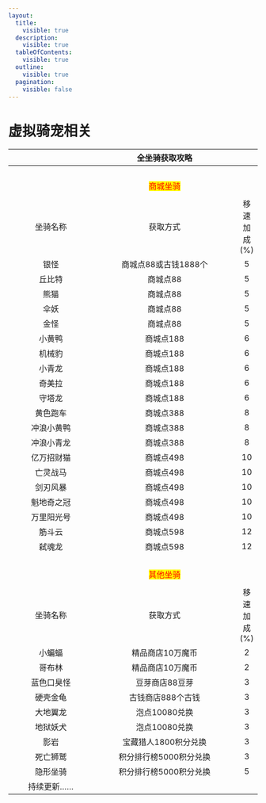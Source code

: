 ```yaml
---
layout:
  title:
    visible: true
  description:
    visible: true
  tableOfContents:
    visible: true
  outline:
    visible: true
  pagination:
    visible: false
---
```


# 虚拟骑宠相关

<table><thead><tr><th width="210" align="center"></th><th width="378" align="center">全坐骑获取攻略</th><th align="center"></th></tr></thead><tbody><tr><td align="center">　</td><td align="center"></td><td align="center"></td></tr><tr><td align="center"></td><td align="center"><mark style="color:red;">商城坐骑</mark></td><td align="center"></td></tr><tr><td align="center"></td><td align="center"></td><td align="center"></td></tr><tr><td align="center">坐骑名称</td><td align="center">获取方式</td><td align="center">移速加成(%)</td></tr><tr><td align="center">银怪</td><td align="center">商城点88或古钱1888个</td><td align="center">5</td></tr><tr><td align="center">丘比特</td><td align="center">商城点88</td><td align="center">5</td></tr><tr><td align="center">熊猫</td><td align="center">商城点88</td><td align="center">5</td></tr><tr><td align="center">伞妖</td><td align="center">商城点88</td><td align="center">5</td></tr><tr><td align="center">金怪</td><td align="center">商城点88</td><td align="center">5</td></tr><tr><td align="center">小黄鸭</td><td align="center">商城点188</td><td align="center">6</td></tr><tr><td align="center">机械豹</td><td align="center">商城点188</td><td align="center">6</td></tr><tr><td align="center">小青龙</td><td align="center">商城点188</td><td align="center">6</td></tr><tr><td align="center">奇美拉</td><td align="center">商城点188</td><td align="center">6</td></tr><tr><td align="center">守塔龙</td><td align="center">商城点188</td><td align="center">6</td></tr><tr><td align="center">黄色跑车</td><td align="center">商城点388</td><td align="center">8</td></tr><tr><td align="center">冲浪小黄鸭</td><td align="center">商城点388</td><td align="center">8</td></tr><tr><td align="center">冲浪小青龙</td><td align="center">商城点388</td><td align="center">8</td></tr><tr><td align="center">亿万招财猫</td><td align="center">商城点498</td><td align="center">10</td></tr><tr><td align="center">亡灵战马</td><td align="center">商城点498</td><td align="center">10</td></tr><tr><td align="center">剑刃风暴</td><td align="center">商城点498</td><td align="center">10</td></tr><tr><td align="center">魁地奇之冠</td><td align="center">商城点498</td><td align="center">10</td></tr><tr><td align="center">万里阳光号</td><td align="center">商城点498</td><td align="center">10</td></tr><tr><td align="center">筋斗云</td><td align="center">商城点598</td><td align="center">12</td></tr><tr><td align="center">弑魂龙</td><td align="center">商城点598</td><td align="center">12</td></tr><tr><td align="center">　</td><td align="center"></td><td align="center"></td></tr><tr><td align="center"></td><td align="center"><mark style="color:red;">其他坐骑</mark></td><td align="center"></td></tr><tr><td align="center"></td><td align="center"></td><td align="center"></td></tr><tr><td align="center">坐骑名称</td><td align="center">获取方式</td><td align="center">移速加成(%)</td></tr><tr><td align="center">小蝙蝠</td><td align="center">精品商店10万魔币</td><td align="center">2</td></tr><tr><td align="center">哥布林</td><td align="center">精品商店10万魔币</td><td align="center">2</td></tr><tr><td align="center">蓝色口臭怪</td><td align="center">豆芽商店88豆芽</td><td align="center">3</td></tr><tr><td align="center">硬壳金龟</td><td align="center">古钱商店888个古钱</td><td align="center">3</td></tr><tr><td align="center">大地翼龙</td><td align="center">泡点10080兑换</td><td align="center">3</td></tr><tr><td align="center">地狱妖犬</td><td align="center">泡点10080兑换</td><td align="center">3</td></tr><tr><td align="center">影岩</td><td align="center">宝藏猎人1800积分兑换</td><td align="center">3</td></tr><tr><td align="center">死亡狮鹫</td><td align="center">积分排行榜5000积分兑换</td><td align="center">3</td></tr><tr><td align="center">隐形坐骑</td><td align="center">积分排行榜5000积分兑换</td><td align="center">5</td></tr><tr><td align="center">持续更新……</td><td align="center"></td><td align="center"></td></tr></tbody></table>
